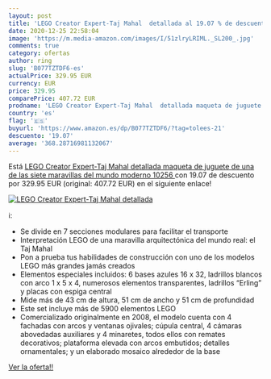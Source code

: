 ```yaml
---
layout: post
title: 'LEGO Creator Expert-Taj Mahal  detallada al 19.07 % de descuento'
date: 2020-12-25 22:58:04
image: 'https://m.media-amazon.com/images/I/51zlryLRIML._SL200_.jpg'
comments: true
category: ofertas
author: ring
slug: 'B077TZTDF6-es'
actualPrice: 329.95 EUR
currency: EUR
price: 329.95
comparePrice: 407.72 EUR
prodname: 'LEGO Creator Expert-Taj Mahal  detallada maqueta de juguete de una de las siete maravillas del mundo moderno  10256 '
country: 'es'
flag: '🇪🇸'
buyurl: 'https://www.amazon.es/dp/B077TZTDF6/?tag=tolees-21'
descuento: '19.07'
average: '368.28716981132067'
---
```


Está [LEGO Creator Expert-Taj Mahal  detallada maqueta de juguete de una de las siete maravillas del mundo moderno  10256 ](https://www.amazon.es/dp/B077TZTDF6/?tag=tolees-21) con 19.07 de descuento por 329.95 EUR (original: 407.72 EUR) en el siguiente enlace!

[![LEGO Creator Expert-Taj Mahal  detallada](https://m.media-amazon.com/images/I/51zlryLRIML._SL200_.jpg)](https://www.amazon.es/dp/B077TZTDF6/?tag=tolees-21)

ℹ️:

- Se divide en 7 secciones modulares para facilitar el transporte
- Interpretación LEGO de una maravilla arquitectónica del mundo real: el Taj Mahal
- Pon a prueba tus habilidades de construcción con uno de los modelos LEGO más grandes jamás creados
- Elementos especiales incluidos: 6 bases azules 16 x 32, ladrillos blancos con arco 1 x 5 x 4, numerosos elementos transparentes, ladrillos “Erling” y placas con espiga central
- Mide más de 43 cm de altura, 51 cm de ancho y 51 cm de profundidad
- Este set incluye más de 5900 elementos LEGO
- Comercializado originalmente en 2008, el modelo cuenta con 4 fachadas con arcos y ventanas ojivales; cúpula central, 4 cámaras abovedadas auxiliares y 4 minaretes, todos ellos con remates decorativos; plataforma elevada con arcos embutidos; detalles ornamentales; y un elaborado mosaico alrededor de la base

[Ver la oferta!!](https://www.amazon.es/dp/B077TZTDF6/?tag=tolees-21)
